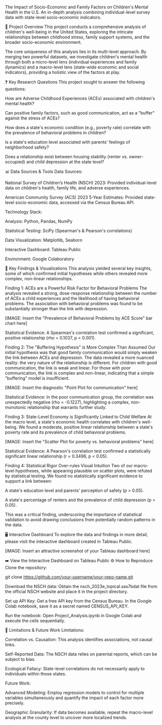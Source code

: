 The Impact of Socio-Economic and Family Factors on Children's Mental Health in the U.S.
An in-depth analysis combining individual-level survey data with state-level socio-economic indicators.

📍 Project Overview
This project conducts a comprehensive analysis of children's well-being in the United States, exploring the intricate relationships between childhood stress, family support systems, and the broader socio-economic environment.

The core uniqueness of this analysis lies in its multi-level approach. By merging two powerful datasets, we investigate children's mental health through both a micro-level lens (individual experiences and family dynamics) and a macro-level lens (state-wide economic and social indicators), providing a holistic view of the factors at play.

❓ Key Research Questions
This project sought to answer the following questions:

How are Adverse Childhood Experiences (ACEs) associated with children's mental health?

Can positive family factors, such as good communication, act as a "buffer" against the stress of ACEs?

How does a state's economic condition (e.g., poverty rate) correlate with the prevalence of behavioral problems in children?

Is a state's education level associated with parents' feelings of neighborhood safety?

Does a relationship exist between housing stability (renter vs. owner-occupied) and child depression at the state level?

📊 Data Sources & Tools
Data Sources:

National Survey of Children’s Health (NSCH) 2023: Provided individual-level data on children's health, family life, and adverse experiences.

American Community Survey (ACS) 2023 5-Year Estimates: Provided state-level socio-economic data, accessed via the Census Bureau API.

Technology Stack:

Analysis: Python, Pandas, NumPy

Statistical Testing: SciPy (Spearman's & Pearson's correlations)

Data Visualization: Matplotlib, Seaborn

Interactive Dashboard: Tableau Public

Environment: Google Colaboratory

🚀 Key Findings & Visualizations
This analysis yielded several key insights, some of which confirmed initial hypotheses while others revealed more complex, non-linear relationships.

Finding 1: ACEs are a Powerful Risk Factor for Behavioral Problems
The analysis revealed a strong, dose-response relationship between the number of ACEs a child experiences and the likelihood of having behavioral problems. The association with behavioral problems was found to be substantially stronger than the link with depression.

[IMAGE: Insert the "Prevalence of Behavioral Problems by ACE Score" bar chart here]

Statistical Evidence: A Spearman's correlation test confirmed a significant, positive relationship (rho = 0.1037, p < 0.001).

Finding 2: The "Buffering Hypothesis" is More Complex Than Assumed
Our initial hypothesis was that good family communication would simply weaken the link between ACEs and depression. The data revealed a more nuanced reality: the very nature of the relationship is different. For children with good communication, the link is weak and linear. For those with poor communication, the link is complex and non-linear, indicating that a simple "buffering" model is insufficient.

[IMAGE: Insert the diagnostic "Point Plot for communication" here]

Statistical Evidence: In the poor communication group, the correlation was unexpectedly negative (rho = -0.1227), highlighting a complex, non-monotonic relationship that warrants further study.

Finding 3: State-Level Economy is Significantly Linked to Child Welfare
At the macro level, a state's economic health correlates with children's well-being. We found a moderate, positive linear relationship between a state's poverty rate and its prevalence of child behavioral problems.

[IMAGE: Insert the "Scatter Plot for poverty vs. behavioral problems" here]

Statistical Evidence: A Pearson's correlation test confirmed a statistically significant linear relationship (r = 0.3496, p < 0.05).

Finding 4: Statistical Rigor Over-rules Visual Intuition
Two of our macro-level hypotheses, while appearing plausible on scatter plots, were refuted by statistical testing. We found no statistically significant evidence to support a link between:

A state's education level and parents' perception of safety (p > 0.05).

A state's percentage of renters and the prevalence of child depression (p > 0.05).

This was a critical finding, underscoring the importance of statistical validation to avoid drawing conclusions from potentially random patterns in the data.

🖥️ Interactive Dashboard
To explore the data and findings in more detail, please visit the interactive dashboard created in Tableau Public.

[IMAGE: Insert an attractive screenshot of your Tableau dashboard here]

➡️ View the Interactive Dashboard on Tableau Public
⚙️ How to Reproduce
Clone the repository:

git clone https://github.com/your-username/your-repo-name.git

Download the NSCH data: Obtain the nsch_2023e_topical.sas7bdat file from the official NSCH website and place it in the project directory.

Set up API Key: Get a free API key from the Census Bureau. In the Google Colab notebook, save it as a secret named CENSUS_API_KEY.

Run the notebook: Open Project_Analysis.ipynb in Google Colab and execute the cells sequentially.

🤔 Limitations & Future Work
Limitations:

Correlation vs. Causation: This analysis identifies associations, not causal links.

Self-Reported Data: The NSCH data relies on parental reports, which can be subject to bias.

Ecological Fallacy: State-level correlations do not necessarily apply to individuals within those states.

Future Work:

Advanced Modeling: Employ regression models to control for multiple variables simultaneously and quantify the impact of each factor more precisely.

Geographic Granularity: If data becomes available, repeat the macro-level analysis at the county level to uncover more localized trends.